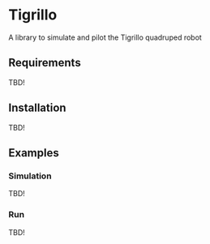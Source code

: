# Tigrillo

A library to simulate and pilot the Tigrillo quadruped robot

## Requirements

TBD!

## Installation

TBD!

## Examples

### Simulation

TBD!

### Run
TBD!